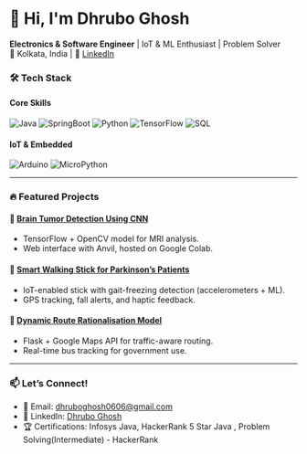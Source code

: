 # 👋 Hi, I'm Dhrubo Ghosh 
**Electronics & Software Engineer** | IoT & ML Enthusiast | Problem Solver  
📍 Kolkata, India | 🔗 [LinkedIn](https://www.linkedin.com/in/dhrubo-ghosh-4663a0258/)  

### 🛠️ **Tech Stack**  
#### **Core Skills**  
![Java](https://img.shields.io/badge/Java-ED8B00?logo=java&logoColor=white)
![SpringBoot](https://img.shields.io/badge/SpringBoot-6DB33F?logo=spring&logoColor=white)
![Python](https://img.shields.io/badge/Python-3776AB?logo=python&logoColor=white)
![TensorFlow](https://img.shields.io/badge/TensorFlow-FF6F00?logo=tensorflow&logoColor=white)
![SQL](https://img.shields.io/badge/SQL-4479A1?logo=postgresql&logoColor=white)  

#### **IoT & Embedded**  
![Arduino](https://img.shields.io/badge/Arduino-00979D?logo=arduino&logoColor=white)
![MicroPython](https://img.shields.io/badge/MicroPython-FFD43B?logo=python&logoColor=blue)  

---

### 🔥 **Featured Projects**  
#### 🧠 [Brain Tumor Detection Using CNN](https://github.com/yourusername/brain-tumor-detection)  
- TensorFlow + OpenCV model for MRI analysis.  
- Web interface with Anvil, hosted on Google Colab.  

#### 🦯 [Smart Walking Stick for Parkinson’s Patients](https://github.com/yourusername/smart-walking-stick)  
- IoT-enabled stick with gait-freezing detection (accelerometers + ML).  
- GPS tracking, fall alerts, and haptic feedback.  

#### 🚌 [Dynamic Route Rationalisation Model](https://github.com/yourusername/traffic-optimization)  
- Flask + Google Maps API for traffic-aware routing.  
- Real-time bus tracking for government use.  

---

### 📫 **Let’s Connect!**  
- 📧 Email: dhruboghosh0606@gmail.com  
- 💼 LinkedIn: [Dhrubo Ghosh](https://www.linkedin.com/in/dhrubo-ghosh-4663a0258/) 
- 🏆 Certifications: Infosys Java, HackerRank 5 Star Java , Problem Solving(Intermediate) - HackerRank
